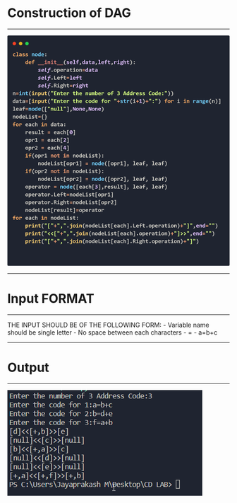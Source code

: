 <h1> Construction of DAG </h1>
<hr>
<img src="DAG.png">
<hr>
<h1> Input FORMAT </h1>
<hr>
THE INPUT SHOULD BE OF THE FOLLOWING FORM:
- Variable name should be single letter
- No space between each characters 
- <result>=<oprOne><Operator><oprTwo>
- a=b+c
<hr>
<h1> Output </h1>
<hr>
<img src="output.png">